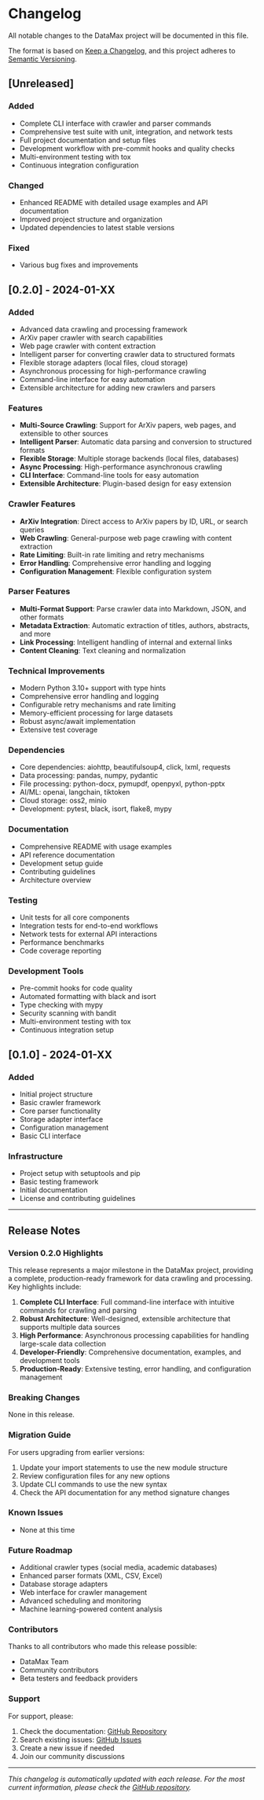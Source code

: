 # Changelog

All notable changes to the DataMax project will be documented in this file.

The format is based on [Keep a Changelog](https://keepachangelog.com/en/1.0.0/),
and this project adheres to [Semantic Versioning](https://semver.org/spec/v2.0.0.html).

## [Unreleased]

### Added
- Complete CLI interface with crawler and parser commands
- Comprehensive test suite with unit, integration, and network tests
- Full project documentation and setup files
- Development workflow with pre-commit hooks and quality checks
- Multi-environment testing with tox
- Continuous integration configuration

### Changed
- Enhanced README with detailed usage examples and API documentation
- Improved project structure and organization
- Updated dependencies to latest stable versions

### Fixed
- Various bug fixes and improvements

## [0.2.0] - 2024-01-XX

### Added
- Advanced data crawling and processing framework
- ArXiv paper crawler with search capabilities
- Web page crawler with content extraction
- Intelligent parser for converting crawler data to structured formats
- Flexible storage adapters (local files, cloud storage)
- Asynchronous processing for high-performance crawling
- Command-line interface for easy automation
- Extensible architecture for adding new crawlers and parsers

### Features
- **Multi-Source Crawling**: Support for ArXiv papers, web pages, and extensible to other sources
- **Intelligent Parser**: Automatic data parsing and conversion to structured formats
- **Flexible Storage**: Multiple storage backends (local files, databases)
- **Async Processing**: High-performance asynchronous crawling
- **CLI Interface**: Command-line tools for easy automation
- **Extensible Architecture**: Plugin-based design for easy extension

### Crawler Features
- **ArXiv Integration**: Direct access to ArXiv papers by ID, URL, or search queries
- **Web Crawling**: General-purpose web page crawling with content extraction
- **Rate Limiting**: Built-in rate limiting and retry mechanisms
- **Error Handling**: Comprehensive error handling and logging
- **Configuration Management**: Flexible configuration system

### Parser Features
- **Multi-Format Support**: Parse crawler data into Markdown, JSON, and other formats
- **Metadata Extraction**: Automatic extraction of titles, authors, abstracts, and more
- **Link Processing**: Intelligent handling of internal and external links
- **Content Cleaning**: Text cleaning and normalization

### Technical Improvements
- Modern Python 3.10+ support with type hints
- Comprehensive error handling and logging
- Configurable retry mechanisms and rate limiting
- Memory-efficient processing for large datasets
- Robust async/await implementation
- Extensive test coverage

### Dependencies
- Core dependencies: aiohttp, beautifulsoup4, click, lxml, requests
- Data processing: pandas, numpy, pydantic
- File processing: python-docx, pymupdf, openpyxl, python-pptx
- AI/ML: openai, langchain, tiktoken
- Cloud storage: oss2, minio
- Development: pytest, black, isort, flake8, mypy

### Documentation
- Comprehensive README with usage examples
- API reference documentation
- Development setup guide
- Contributing guidelines
- Architecture overview

### Testing
- Unit tests for all core components
- Integration tests for end-to-end workflows
- Network tests for external API interactions
- Performance benchmarks
- Code coverage reporting

### Development Tools
- Pre-commit hooks for code quality
- Automated formatting with black and isort
- Type checking with mypy
- Security scanning with bandit
- Multi-environment testing with tox
- Continuous integration setup

## [0.1.0] - 2024-01-XX

### Added
- Initial project structure
- Basic crawler framework
- Core parser functionality
- Storage adapter interface
- Configuration management
- Basic CLI interface

### Infrastructure
- Project setup with setuptools and pip
- Basic testing framework
- Initial documentation
- License and contributing guidelines

---

## Release Notes

### Version 0.2.0 Highlights

This release represents a major milestone in the DataMax project, providing a complete, production-ready framework for data crawling and processing. Key highlights include:

1. **Complete CLI Interface**: Full command-line interface with intuitive commands for crawling and parsing
2. **Robust Architecture**: Well-designed, extensible architecture that supports multiple data sources
3. **High Performance**: Asynchronous processing capabilities for handling large-scale data collection
4. **Developer-Friendly**: Comprehensive documentation, examples, and development tools
5. **Production-Ready**: Extensive testing, error handling, and configuration management

### Breaking Changes

None in this release.

### Migration Guide

For users upgrading from earlier versions:

1. Update your import statements to use the new module structure
2. Review configuration files for any new options
3. Update CLI commands to use the new syntax
4. Check the API documentation for any method signature changes

### Known Issues

- None at this time

### Future Roadmap

- Additional crawler types (social media, academic databases)
- Enhanced parser formats (XML, CSV, Excel)
- Database storage adapters
- Web interface for crawler management
- Advanced scheduling and monitoring
- Machine learning-powered content analysis

### Contributors

Thanks to all contributors who made this release possible:

- DataMax Team
- Community contributors
- Beta testers and feedback providers

### Support

For support, please:

1. Check the documentation: [GitHub Repository](https://github.com/Hi-Dolphin/datamax)
2. Search existing issues: [GitHub Issues](https://github.com/Hi-Dolphin/datamax/issues)
3. Create a new issue if needed
4. Join our community discussions

---

*This changelog is automatically updated with each release. For the most current information, please check the [GitHub repository](https://github.com/Hi-Dolphin/datamax).*